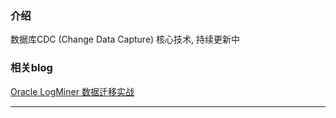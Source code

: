 ### 介绍

数据库CDC (Change Data Capture) 核心技术, 持续更新中


### 相关blog
[Oracle LogMiner 数据迁移实战](https://yintianwen.top/post/82cb4508.html)

---

